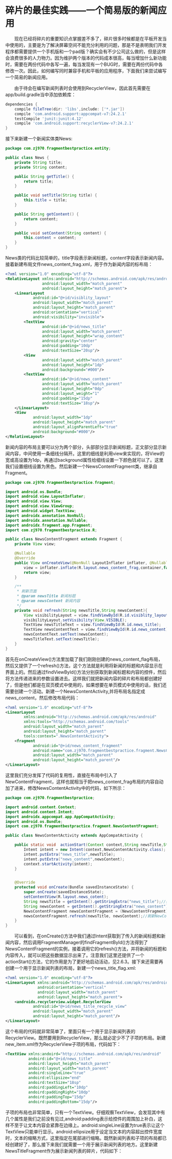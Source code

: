 # 碎片的最佳实践——一个简易版的新闻应用

&emsp;&emsp;现在已经将碎片的重要知识点掌握差不多了，碎片很多时候都是在平板开发当中使用的，主要是为了解决屏幕空间不能充分利用的问题，那是不是表明我们开发程序都需要提供一个手机版和一个pad版？确实会有不少公司这么做的，但是这样会浪费很多的人力物力。因为维护两个版本的代码成本很高，每当增加什么新功能时，需要在两份代码中各写一遍，每当发现有一个BUG时，需要在两份代码中各修改一次。因此，如何编写同时兼容手机和平板的应用程序，下面我们来尝试编写一个简易的新闻应用。

&emsp;&emsp;由于待会在编写新闻列表时会使用到RecyclerView，因此首先需要在app/build.gradle当中添加依赖库：

```groovy
dependencies {
    compile fileTree(dir: 'libs',include: ['*.jar'])
    compile 'com.android.support:appcompat-v7:24.2.1'
    testCompile 'junit:junit:4.12'
    compile 'com.android.support:recyclerView-v7:24.2.1'
}
```
接下来新建一个新闻实体类News:

```java
package com.zj970.fragmentbestpractice.entity;

public class News {
    private String title;
    private String content;

    public String getTitle() {
        return title;
    }

    public void setTitle(String title) {
        this.title = title;
    }

    public String getContent() {
        return content;
    }

    public void setContent(String content) {
        this.content = content;
    }
}

```

News类的代码比较简单的，title字段表示新闻标题，content字段表示新闻内容。接着新建布局文件news_content_frag.xml，用于作为新闻内容的标布局：

```xml
<?xml version="1.0" encoding="utf-8"?>
<RelativeLayout xmlns:android="http://schemas.android.com/apk/res/android"
                android:layout_width="match_parent"
                android:layout_height="match_parent">
    <LinearLayout
            android:id="@+id/visiblity_layout"
            android:layout_width="match_parent"
            android:layout_height="match_parent"
            android:orientation="vertical"
            android:visibility="invisible">
        <TextView
                android:id="@+id/news_title"
                android:layout_width="match_parent"
                android:layout_height="wrap_content"
                android:gravity="center"
                android:padding="10dp"
                android:textSize="20sp"/>
        <View
                android:layout_width="match_parent"
                android:layout_height="1dp"
                android:background="#000"/>
        <TextView
                android:id="@+id/news_content"
                android:layout_width="match_parent"
                android:layout_height="0dp"
                android:layout_weight="1"
                android:padding="15dp"
                android:textSize="18sp"/>
    </LinearLayout>
    <View
            android:layout_width="1dp"
            android:layout_height="match_parent"
            android:layout_alignParentLeft="true"
            android:background="#000"/>
</RelativeLayout>
```

新闻内容的布局主要可以分为两个部分，头部部分显示新闻标题，正文部分显示新闻内容，中间使用一条细线分隔开。这里的细线是利用view来实现的，将View的宽或高设置为1dp，再通过background属性给细线设置一下颜色就可以了。这里我们设置细线设置为黑色。然后新建一个NewsContentFragment类，继承自Fragment。

```java
package com.zj970.fragmentbestpractice.fragment;

import android.os.Bundle;
import android.view.LayoutInflater;
import android.view.View;
import android.view.ViewGroup;
import android.widget.TextView;
import androidx.annotation.NonNull;
import androidx.annotation.Nullable;
import androidx.fragment.app.Fragment;
import com.zj970.fragmentbestpractice.R;

public class NewsContentFragment extends Fragment {
    private View view;

    @Nullable
    @Override
    public View onCreateView(@NonNull LayoutInflater inflater, @Nullable ViewGroup container, @Nullable Bundle savedInstanceState) {
        view = inflater.inflate(R.layout.news_content_frag,container,false);
        return view;
    }

    /**
     * 刷新页面
     * @param newsTitle 新闻标题
     * @param newsContent 新闻内容
     */
    private void refresh(String newsTitle,String newsContent){
        View visibilityLayout = view.findViewById(R.id.visiblity_layout);
        visibilityLayout.setVisibility(View.VISIBLE);
        TextView newsTitleText = view.findViewById(R.id.news_title);
        TextView newsContentText = view.findViewById(R.id.news_content);
        newsContentText.setText(newsContent);
        newsTitleText.setText(newsTitle);
    }
}

```
首先在onCreateView()方法里加载了我们刚刚创建的news_content_flag布局，然后又提供了一个refresh()方法，这个方法就是利用将新闻的标题和内容显示在界面上的。然后通过findViewById()方法分别获取到新闻标题和内容的控件，然后将方法传递进来的参数设置进去。这样我们就把新闻内容的碎片和布局都创建好了，但是他们都是在双页模式中使用的，如果想要在单页模式中使用的话，我们还需要创建一个活动。新建一个NewsContentActivity,并将布局名指定成news_content，然后修改布局代码：

```xml
<?xml version="1.0" encoding="utf-8"?>
<LinearLayout
        xmlns:android="http://schemas.android.com/apk/res/android"
        xmlns:tools="http://schemas.android.com/tools"
        android:layout_width="match_parent"
        android:layout_height="match_parent"
        tools:context=".NewsContentActivity">
    <fragment
            android:id="@+id/news_content_fragment"
            android:name="com.zj970.fragmentbestpractice.fragment.NewsContentFragment"
            android:layout_width="match_parent"
            android:layout_height="match_parent"/>
</LinearLayout>
```

这里我们充分发挥了代码的复用性，直接在布局中引入了NewContentFragment，这样也就相当于把news_content_frag布局的内容自动加了进来，修改NewsContentActivity中的代码，如下所示：

```java
package com.zj970.fragmentbestpractice;

import android.content.Context;
import android.content.Intent;
import androidx.appcompat.app.AppCompatActivity;
import android.os.Bundle;
import com.zj970.fragmentbestpractice.fragment.NewsContentFragment;

public class NewsContentActivity extends AppCompatActivity {

    public static void  actionStart(Context context,String newsTitle,String newsContent){
        Intent intent = new Intent(context,NewsContentActivity.class);
        intent.putExtra("news_title",newsTitle);
        intent.putExtra("news_content",newsContent);
        context.startActivity(intent);
    }


    @Override
    protected void onCreate(Bundle savedInstanceState) {
        super.onCreate(savedInstanceState);
        setContentView(R.layout.news_cotent);
        String newsTitle = getIntent().getStringExtra("news_title");//获取传入的所有标题
        String newsContent = getIntent().getStringExtra("news_content");//获取传入的新闻内容
        NewsContentFragment newsContentFragment = (NewsContentFragment) getSupportFragmentManager().findFragmentById(R.id.news_content_fragment);
        newsContentFragment.refresh(newsTitle, newsContent);//刷新NewContentFragment界面
    }
}
```
&emsp;&emsp;可以看到，在onCreate()方法中我们通过Intent获取到了传入的新闻标题和新闻内容，然后调用FragmentManager的findFragmentById()方法得到了NewsContentFragment的实例，接着调用它的refresh()方法，并将新闻的标题和内容传入，就可以把这些数据显示出来了。注意我们这里还提供了一个actionStart()方法，它的作用是为了更好地启动活动，见2.6.3。接下来还需要再创建一个用于显示新闻列表的布局，新建一个news_title_flag.xml:

```xml
<?xml version="1.0" encoding="utf-8"?>
<LinearLayout xmlns:android="http://schemas.android.com/apk/res/android"
              android:orientation="vertical"
              android:layout_width="match_parent"
              android:layout_height="match_parent">
    <androidx.recyclerview.widget.RecyclerView
            android:id="@+id/news_title_recycle_view"
            android:layout_width="match_parent"
            android:layout_height="match_parent"/>
</LinearLayout>
```
这个布局的代码就非常简单了，里面只有一个用于显示新闻列表的RecyclerView。既然要用到RecyclerView，那么就必定少不了子项的布局。新建new_item.xml作为RecyclerView子项的布局，代码如下：

```xml
<TextView xmlns:andoird="http://schemas.android.com/apk/res/android"
          andoird:id="@+id/news_title"
          andoird:layout_height="match_parent"
          andoird:layout_width="match_parent"
          andoird:singleLine="true"
          andoird:ellipsize="end"
          andoird:textSize="18sp"
          andoird:paddingLeft="10dp"
          andoird:paddingRight="10dp"
          andoird:paddingTop="15dp"
          andoird:paddingBottom="15dp"/>

```
子项的布局也非常简单，只有一个TextView。仔细观察TextView，会发现其中有几个属性是我们之前没有见过,android:padding表示给控件的周围加上补白，这样不至于让文本内容会紧靠在边缘上。android:singleLine设置为true表示让这个TextView只能单行显示。android:ellipsize用于设定当文本的内容超出控件宽度时，文本的缩略方式，这里指定在尾部进行缩略。既然新闻列表和子项的布局都已经创建好了，那么接下来我们就需要一个用于展示新闻列表的地方。这里新建NewsTitleFragment作为展示新闻列表的碎片，代码如下：

